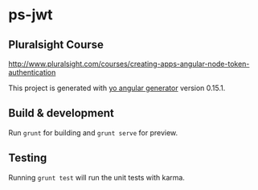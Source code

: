 
# ps-jwt

## Pluralsight Course
http://www.pluralsight.com/courses/creating-apps-angular-node-token-authentication

This project is generated with [yo angular generator](https://github.com/yeoman/generator-angular)
version 0.15.1.

## Build & development

Run `grunt` for building and `grunt serve` for preview.

## Testing

Running `grunt test` will run the unit tests with karma.
